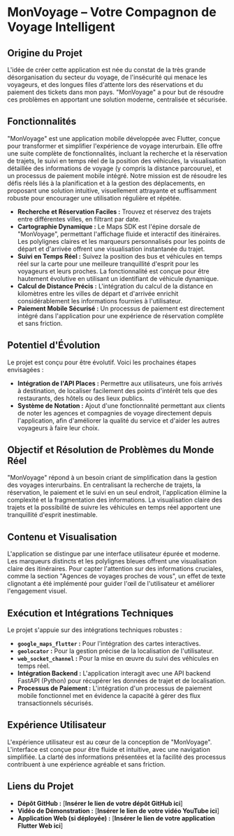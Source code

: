 # MonVoyage – Votre Compagnon de Voyage Intelligent

## Origine du Projet

L'idée de créer cette application est née du constat de la très grande désorganisation du secteur du voyage, de l'insécurité qui menace les voyageurs, et des longues files d'attente lors des réservations et du paiement des tickets dans mon pays. "MonVoyage" a pour but de résoudre ces problèmes en apportant une solution moderne, centralisée et sécurisée.

## Fonctionnalités

"MonVoyage" est une application mobile développée avec Flutter, conçue pour transformer et simplifier l'expérience de voyage interurbain. Elle offre une suite complète de fonctionnalités, incluant la recherche et la réservation de trajets, le suivi en temps réel de la position des véhicules, la visualisation détaillée des informations de voyage (y compris la distance parcourue), et un processus de paiement mobile intégré. Notre mission est de résoudre les défis réels liés à la planification et à la gestion des déplacements, en proposant une solution intuitive, visuellement attrayante et suffisamment robuste pour encourager une utilisation régulière et répétée.

*   **Recherche et Réservation Faciles :** Trouvez et réservez des trajets entre différentes villes, en filtrant par date.
*   **Cartographie Dynamique :** Le Maps SDK est l'épine dorsale de "MonVoyage", permettant l'affichage fluide et interactif des itinéraires. Les polylignes claires et les marqueurs personnalisés pour les points de départ et d'arrivée offrent une visualisation instantanée du trajet.
*   **Suivi en Temps Réel :** Suivez la position des bus et véhicules en temps réel sur la carte pour une meilleure tranquillité d'esprit pour les voyageurs et leurs proches. La fonctionnalité est conçue pour être hautement évolutive en utilisant un identifiant de véhicule dynamique.
*   **Calcul de Distance Précis :** L'intégration du calcul de la distance en kilomètres entre les villes de départ et d'arrivée enrichit considérablement les informations fournies à l'utilisateur.
*   **Paiement Mobile Sécurisé :** Un processus de paiement est directement intégré dans l'application pour une expérience de réservation complète et sans friction.

## Potentiel d'Évolution

Le projet est conçu pour être évolutif. Voici les prochaines étapes envisagées :

*   **Intégration de l'API Places :** Permettre aux utilisateurs, une fois arrivés à destination, de localiser facilement des points d'intérêt tels que des restaurants, des hôtels ou des lieux publics.
*   **Système de Notation :** Ajout d'une fonctionnalité permettant aux clients de noter les agences et compagnies de voyage directement depuis l'application, afin d'améliorer la qualité du service et d'aider les autres voyageurs à faire leur choix.

## Objectif et Résolution de Problèmes du Monde Réel

"MonVoyage" répond à un besoin criant de simplification dans la gestion des voyages interurbains. En centralisant la recherche de trajets, la réservation, le paiement et le suivi en un seul endroit, l'application élimine la complexité et la fragmentation des informations. La visualisation claire des trajets et la possibilité de suivre les véhicules en temps réel apportent une tranquillité d'esprit inestimable.

## Contenu et Visualisation

L'application se distingue par une interface utilisateur épurée et moderne. Les marqueurs distincts et les polylignes bleues offrent une visualisation claire des itinéraires. Pour capter l'attention sur des informations cruciales, comme la section "Agences de voyages proches de vous", un effet de texte clignotant a été implémenté pour guider l'œil de l'utilisateur et améliorer l'engagement visuel.

## Exécution et Intégrations Techniques

Le projet s'appuie sur des intégrations techniques robustes :
*   **`google_maps_flutter` :** Pour l'intégration des cartes interactives.
*   **`geolocator` :** Pour la gestion précise de la localisation de l'utilisateur.
*   **`web_socket_channel` :** Pour la mise en œuvre du suivi des véhicules en temps réel.
*   **Intégration Backend :** L'application interagit avec une API backend FastAPI (Python) pour récupérer les données de trajet et de localisation.
*   **Processus de Paiement :** L'intégration d'un processus de paiement mobile fonctionnel met en évidence la capacité à gérer des flux transactionnels sécurisés.

## Expérience Utilisateur

L'expérience utilisateur est au cœur de la conception de "MonVoyage". L'interface est conçue pour être fluide et intuitive, avec une navigation simplifiée. La clarté des informations présentées et la facilité des processus contribuent à une expérience agréable et sans friction.

## Liens du Projet

*   **Dépôt GitHub :** [**Insérer le lien de votre dépôt GitHub ici**]
*   **Vidéo de Démonstration :** [**Insérer le lien de votre vidéo YouTube ici**]
*   **Application Web (si déployée) :** [**Insérer le lien de votre application Flutter Web ici**]